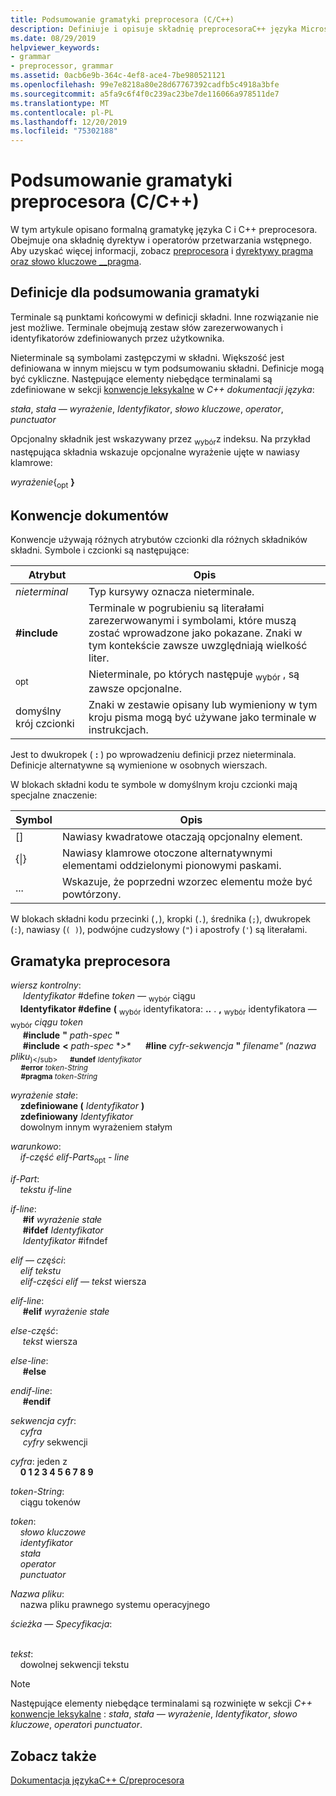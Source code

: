 ```yaml
---
title: Podsumowanie gramatyki preprocesora (C/C++)
description: Definiuje i opisuje składnię preprocesoraC++ języka Microsoft C/COMPILER (MSVC).
ms.date: 08/29/2019
helpviewer_keywords:
- grammar
- preprocessor, grammar
ms.assetid: 0acb6e9b-364c-4ef8-ace4-7be980521121
ms.openlocfilehash: 99e7e8218a80e28d67767392cadfb5c4918a3bfe
ms.sourcegitcommit: a5fa9c6f4f0c239ac23be7de116066a978511de7
ms.translationtype: MT
ms.contentlocale: pl-PL
ms.lasthandoff: 12/20/2019
ms.locfileid: "75302188"
---
```

# <a name="preprocessor-grammar-summary-cc"></a>Podsumowanie gramatyki preprocesora (C/C++)

W tym artykule opisano formalną gramatykę języka C i C++ preprocesora. Obejmuje ona składnię dyrektyw i operatorów przetwarzania wstępnego. Aby uzyskać więcej informacji, zobacz [preprocesora](../preprocessor/preprocessor.md) i [dyrektywy pragma oraz słowo kluczowe __pragma](../preprocessor/pragma-directives-and-the-pragma-keyword.md).

## <a name="definitions"></a>Definicje dla podsumowania gramatyki

Terminale są punktami końcowymi w definicji składni. Inne rozwiązanie nie jest możliwe. Terminale obejmują zestaw słów zarezerwowanych i identyfikatorów zdefiniowanych przez użytkownika.

Nieterminale są symbolami zastępczymi w składni. Większość jest definiowana w innym miejscu w tym podsumowaniu składni. Definicje mogą być cykliczne. Następujące elementy niebędące terminalami są zdefiniowane w sekcji [konwencje leksykalne](../cpp/lexical-conventions.md) w  *C++ dokumentacji języka*:

*stała*, *stała — wyrażenie*, *Identyfikator*, *słowo kluczowe*, *operator*, *punctuator*

Opcjonalny składnik jest wskazywany przez <sub>wybór</sub>z indeksu. Na przykład następująca składnia wskazuje opcjonalne wyrażenie ujęte w nawiasy klamrowe:

*wyrażenie*{<sub>opt</sub> **}**

## <a name="conventions"></a>Konwencje dokumentów

Konwencje używają różnych atrybutów czcionki dla różnych składników składni. Symbole i czcionki są następujące:

| Atrybut | Opis |
|---------------|-----------------|
| *nieterminal* | Typ kursywy oznacza nieterminale. |
| **#include** | Terminale w pogrubieniu są literałami zarezerwowanymi i symbolami, które muszą zostać wprowadzone jako pokazane. Znaki w tym kontekście zawsze uwzględniają wielkość liter. |
| <sub>opt</sub> | Nieterminale, po których następuje <sub>wybór</sub> , są zawsze opcjonalne.|
| domyślny krój czcionki | Znaki w zestawie opisany lub wymieniony w tym kroju pisma mogą być używane jako terminale w instrukcjach. |

Jest to dwukropek ( **:** ) po wprowadzeniu definicji przez nieterminala. Definicje alternatywne są wymienione w osobnych wierszach.

W blokach składni kodu te symbole w domyślnym kroju czcionki mają specjalne znaczenie:

| Symbol | Opis |
|---|---|
| \[] | Nawiasy kwadratowe otaczają opcjonalny element. |
| {\|} | Nawiasy klamrowe otoczone alternatywnymi elementami oddzielonymi pionowymi paskami. |
| ... | Wskazuje, że poprzedni wzorzec elementu może być powtórzony. |

W blokach składni kodu przecinki (`,`), kropki (`.`), średnika (`;`), dwukropek (`:`), nawiasy (`( )`), podwójne cudzysłowy (`"`) i apostrofy (`'`) są literałami.

## <a name="grammar"></a>Gramatyka preprocesora

*wiersz kontrolny*: \
&nbsp;&nbsp;&nbsp;&nbsp; *Identyfikator* #define *token —* <sub>wybór</sub> ciągu\
&nbsp;&nbsp;&nbsp;&nbsp;**Identyfikator #define** **(** <sub>wybór</sub> identyfikatora: **..** . **,** <sub>wybór</sub> identyfikatora —<sub>wybór</sub> *ciągu token*\
&nbsp;&nbsp;&nbsp;&nbsp; **#include** **"** _path-spec_ **"** \
&nbsp;&nbsp;&nbsp;&nbsp; **#include** **\<** _path-spec_ **>\**
&nbsp;&nbsp;&nbsp;&nbsp; **#line** *cyfr-sekwencja* **"** _filename" (nazwa pliku_<sub>)\</sub>
&nbsp;&nbsp;&nbsp;&nbsp; **#undef** *Identyfikator*\
&nbsp;&nbsp;&nbsp;&nbsp; **#error** *token-String*\
&nbsp;&nbsp;&nbsp;&nbsp; **#pragma** *token-String*

*wyrażenie stałe*: \
&nbsp;&nbsp;&nbsp;&nbsp;**zdefiniowane (** *Identyfikator* **)** \
&nbsp;&nbsp;&nbsp;&nbsp;**zdefiniowany** *Identyfikator*\
&nbsp;&nbsp;&nbsp;&nbsp;dowolnym innym wyrażeniem stałym

*warunkowo*: \
&nbsp;&nbsp;&nbsp;&nbsp;*if-część* *elif-Parts*<sub>opt</sub> *-* <sub></sub> *line*

*if-Part*: \
&nbsp;&nbsp;&nbsp;&nbsp;*tekstu* *if-line*

*if-line*: \
&nbsp;&nbsp;&nbsp;&nbsp; **#if** *wyrażenie stałe*\
&nbsp;&nbsp;&nbsp;&nbsp; **#ifdef** *Identyfikator*\
&nbsp;&nbsp;&nbsp;&nbsp; *Identyfikator* #ifndef

*elif — części*: \
&nbsp;&nbsp;&nbsp;&nbsp;*elif* *tekstu*\
&nbsp;&nbsp;&nbsp;&nbsp;*elif-części* *elif —* *tekst* wiersza

*elif-line*: \
&nbsp;&nbsp;&nbsp;&nbsp; **#elif** *wyrażenie stałe*

*else-część*: \
&nbsp;&nbsp;&nbsp;&nbsp; *tekst* wiersza

*else-line*: \
&nbsp;&nbsp;&nbsp;&nbsp; **#else**

*endif-line*: \
&nbsp;&nbsp;&nbsp;&nbsp; **#endif**

*sekwencja cyfr*: \
&nbsp;&nbsp;&nbsp;&nbsp;*cyfra*\
&nbsp;&nbsp;&nbsp;&nbsp; *cyfry* sekwencji

*cyfra*: jeden z \
&nbsp;&nbsp;&nbsp;&nbsp;**0 1 2 3 4 5 6 7 8 9**

*token-String*: \
&nbsp;&nbsp;&nbsp;&nbsp;ciągu tokenów

*token*: \
&nbsp;&nbsp;&nbsp;&nbsp;*słowo kluczowe*\
&nbsp;&nbsp;&nbsp;&nbsp;*identyfikator*\
&nbsp;&nbsp;&nbsp;&nbsp;*stała*\
&nbsp;&nbsp;&nbsp;&nbsp;*operator*\
&nbsp;&nbsp;&nbsp;&nbsp;*punctuator*

*Nazwa pliku*: \
&nbsp;&nbsp;&nbsp;&nbsp;nazwa pliku prawnego systemu operacyjnego

*ścieżka — Specyfikacja*: \
&nbsp;&nbsp;&nbsp;&nbsp;

*tekst*: \
&nbsp;&nbsp;&nbsp;&nbsp;dowolnej sekwencji tekstu

> [!NOTE]
> Następujące elementy niebędące terminalami są rozwinięte w sekcji *C++* [konwencje leksykalne](../cpp/lexical-conventions.md) : *stała*, *stała — wyrażenie*, *Identyfikator*, *słowo kluczowe*, *operator*i *punctuator*.


## <a name="see-also"></a>Zobacz także

[Dokumentacja językaC++ C/preprocesora](../preprocessor/c-cpp-preprocessor-reference.md)
